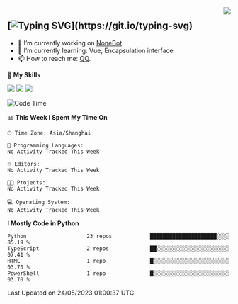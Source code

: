 <a href="#">
  <img align="right" src="https://github-readme-stats.vercel.app/api?username=mute23-code&count_private=true&show_icons=true&bg_color=15,f2f7fd,E0EAFC" />
</a>

[![Typing SVG](https://readme-typing-svg.herokuapp.com?size=25&duration=2500&color=8C43EA&vCenter=true&width=200&height=40&lines=Hi+there+%F0%9F%91%8B%F0%9F%8F%BB;I'm+mute.)](https://git.io/typing-svg)
-----


- 🔭 I’m currently working on [NoneBot](https://github.com/nonebot).
- 🌱 I’m currently learning: Vue, Encapsulation interface
- 📫 How to reach me: [QQ](http://wpa.qq.com/msgrd?v=3&uin=2740324073&site=qq&menu=yes).


🌟 **My Skills** 

![](https://img.shields.io/badge/-Python-3e74a2?style=flat-square&logo=Python&logoColor=fff)
![](https://img.shields.io/badge/-Node.js-339933?style=flat-square&logo=Node.js&logoColor=fff)
![](https://img.shields.io/badge/-Vue-4fc08d?style=flat-square&logo=Vue.js&logoColor=fff)

<!--START_SECTION:waka-->
![Code Time](http://img.shields.io/badge/Code%20Time-152%20hrs%203%20mins-blue)

📊 **This Week I Spent My Time On** 

```text
🕑︎ Time Zone: Asia/Shanghai

💬 Programming Languages: 
No Activity Tracked This Week

🔥 Editors: 
No Activity Tracked This Week

🐱‍💻 Projects: 
No Activity Tracked This Week

💻 Operating System: 
No Activity Tracked This Week
```

**I Mostly Code in Python** 

```text
Python                   23 repos            █████████████████████░░░░   85.19 % 
TypeScript               2 repos             ██░░░░░░░░░░░░░░░░░░░░░░░   07.41 % 
HTML                     1 repo              █░░░░░░░░░░░░░░░░░░░░░░░░   03.70 % 
PowerShell               1 repo              █░░░░░░░░░░░░░░░░░░░░░░░░   03.70 % 
```




 Last Updated on 24/05/2023 01:00:37 UTC
<!--END_SECTION:waka-->
